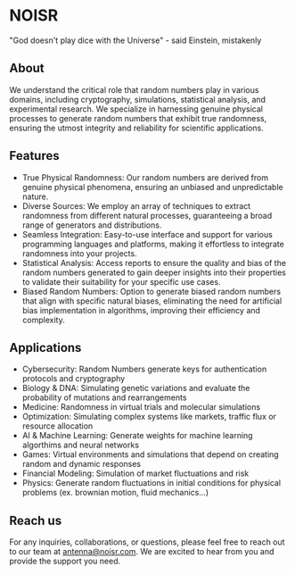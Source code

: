 # NOISR

"God doesn't play dice with the Universe" - said Einstein, mistakenly

## About

We understand the critical role that random numbers play in various domains, including cryptography, simulations, statistical analysis, and experimental research. We specialize in harnessing genuine physical processes to generate random numbers that exhibit true randomness, ensuring the utmost integrity and reliability for scientific applications.

## Features

- True Physical Randomness:  Our random numbers are derived from genuine physical phenomena, ensuring an unbiased and unpredictable nature.
- Diverse Sources: We employ an array of techniques to extract randomness from different natural processes, guaranteeing a broad range of generators and distributions.
- Seamless Integration: Easy-to-use interface and support for various programming languages and platforms, making it effortless to integrate randomness into your projects.
- Statistical Analysis: Access reports to ensure the quality and bias of the random numbers generated to gain deeper insights into their properties to validate their suitability for your specific use cases.
- Biased Random Numbers: Option to generate biased random numbers that align with specific natural biases, eliminating the need for artificial bias implementation in algorithms, improving their efficiency and complexity.

## Applications

- Cybersecurity: Random Numbers generate keys for authentication protocols and cryptography
- Biology & DNA: Simulating genetic variations and evaluate the probability of mutations and rearrangements
- Medicine: Randomness in virtual trials and molecular simulations
- Optimization: Simulating complex systems like markets, traffic flux or resource allocation
- AI & Machine Learning: Generate weights for machine learning algorthims and neural networks
- Games: Virtual environments and simulations that depend on creating random and dynamic responses
- Financial Modeling: Simulation of market fluctuations and risk
- Physics: Generate random fluctuations in initial conditions for physical problems (ex. brownian motion, fluid mechanics...)

## Reach us

For any inquiries, collaborations, or questions, please feel free to reach out to our team at antenna@noisr.com.
We are excited to hear from you and provide the support you need.
